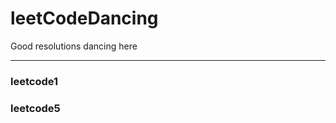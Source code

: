 # leetCodeDancing

Good resolutions dancing here

-------------------------------------------------

### leetcode1
### leetcode5

